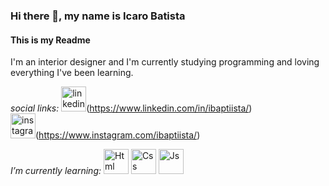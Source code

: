### Hi there 👋, my name is Icaro Batista
#### This is my Readme
I'm an interior designer and I'm currently studying programming and loving everything I've been learning.

*social links:*
<img src='[https://cdn.jsdelivr.net/npm/simple-icons@3.0.1/icons/linkedin.svg](https://img.shields.io/badge/LinkedIn-0077B5?style=for-the-badge&logo=linkedin&logoColor=white)' alt='linkedin' height='40'>(https://www.linkedin.com/in/ibaptiista/)  
<img src='[https://img.shields.io/badge/Instagram-E4405F?style=for-the-badge&logo=instagram&logoColor=white)' alt='instagram' height='40'>(https://www.instagram.com/ibaptiista/)

*I’m currently learning:*
<img src='[https://img.shields.io/badge/HTML5-E34F26?style=for-the-badge&logo=html5&logoColor=white)' alt='Html' height='40'>
<img src='[https://img.shields.io/badge/CSS3-1572B6?style=for-the-badge&logo=css3&logoColor=white)' alt='Css' height='40'>
<img src='[https://img.shields.io/badge/JavaScript-323330?style=for-the-badge&logo=javascript&logoColor=F7DF1E)' alt='Js' height='40'>
<!---
ibaptiista/ibaptiista is a ✨ special ✨ repository because its `README.md` (this file) appears on your GitHub profile.
You can click the Preview link to take a look at your changes.
--->
